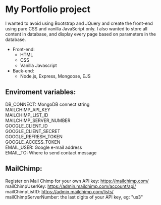 # My Portfolio project

I wanted to avoid using Bootstrap and JQuery and create the front-end using pure CSS and vanilla JavaScript only. I also wanted to store all content in database, and display every page based on parameters in the database.

- Front-end:
  - HTML
  - CSS
  - Vanilla Javascript
- Back-end:
  - Node.js, Express, Mongoose, EJS

## Enviroment variables:  
DB_CONNECT: MongoDB connect string  
MAILCHIMP_API_KEY  
MAILCHIMP_LIST_ID  
MAILCHIMP_SERVER_NUMBER  
GOOGLE_CLIENT_ID  
GOOGLE_CLIENT_SECRET  
GOOGLE_REFRESH_TOKEN  
GOOGLE_ACCESS_TOKEN  
EMAIL_USER: Google e-mail address  
EMAIL_TO: Where to send contact message  

## MailChimp:
Register on Mail Chimp for your own API key: https://mailchimp.com/  
mailChimpUserKey: https://admin.mailchimp.com/account/api/  
mailChimpListID: https://admin.mailchimp.com/lists/  
mailChimpServerNumber: the last digits of your API key, eg: "us3"  
